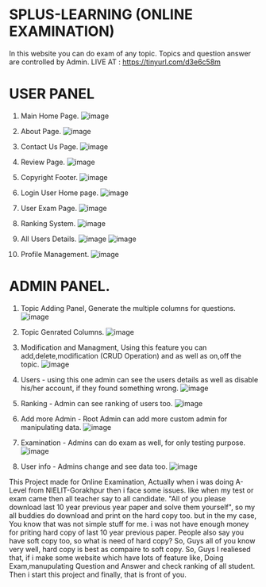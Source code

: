 # SPLUS-LEARNING (ONLINE EXAMINATION) 
In this website you can do exam of any topic. Topics and question answer are controlled by Admin.
LIVE AT : https://tinyurl.com/d3e6c58m

# USER PANEL
1. Main Home Page.
![image](https://user-images.githubusercontent.com/57853305/125642874-1aa75178-5444-4965-98c0-4d1f8a204af7.png)

2. About Page.
![image](https://user-images.githubusercontent.com/57853305/125642967-d062238b-0fcb-4c05-98fd-c45410306b73.png)

3. Contact Us Page.
![image](https://user-images.githubusercontent.com/57853305/125643022-f7e87718-c6bc-45f3-b1d3-f95db170dca0.png)

4. Review Page.
![image](https://user-images.githubusercontent.com/57853305/125643105-09a53cce-5c6d-457b-b55b-33b7dc98d521.png)

5. Copyright Footer.
![image](https://user-images.githubusercontent.com/57853305/125642640-78a0921a-8e55-4990-aeeb-899991536e3c.png)

6. Login User Home page.
![image](https://user-images.githubusercontent.com/57853305/125642750-f738ed9e-2599-40b0-8b6e-cdb894317d1b.png)

7. User Exam Page.
![image](https://user-images.githubusercontent.com/57853305/125643770-7ad0b59b-558e-4a77-b275-2f8ee0a3d584.png)

8. Ranking System.
![image](https://user-images.githubusercontent.com/57853305/125643847-c51a7c7b-9cdb-43f2-a762-b112fa517795.png)

9. All Users Details.
![image](https://user-images.githubusercontent.com/57853305/125643916-41d49c21-58d1-4296-a331-ed741d79f2a5.png)
![image](https://user-images.githubusercontent.com/57853305/125643964-940ab77f-cbfc-4f4d-81d3-de8be686c8f3.png)

10. Profile Management.
![image](https://user-images.githubusercontent.com/57853305/125644134-86752d61-5170-430d-b7e7-44003a733da1.png)

# ADMIN PANEL.
1. Topic Adding Panel, Generate the multiple columns for questions.
![image](https://user-images.githubusercontent.com/57853305/125644963-b03f9c67-d96b-4ada-9eb2-4d8eabed6c96.png)

2. Topic Genrated Columns.
![image](https://user-images.githubusercontent.com/57853305/125645062-c3d4945a-2b70-428a-8835-23d16aefa12f.png)

3. Modification and Managment, Using this feature you can add,delete,modification (CRUD Operation) and as well as on,off the topic.
![image](https://user-images.githubusercontent.com/57853305/125645211-11965464-8513-4dbe-9823-a45fbdb87b93.png)

4. Users - using this one admin can see the users details as well as disable his/her account, if they found something wrong.
![image](https://user-images.githubusercontent.com/57853305/125645829-a73e4097-83b8-4fe6-a6ed-59e253f25619.png)

5. Ranking - Admin can see ranking of users too.
![image](https://user-images.githubusercontent.com/57853305/125645942-b40db0d3-956c-4483-830e-876a2e7e6fd3.png)

6. Add more Admin - Root Admin can add more custom admin for manipulating data.
![image](https://user-images.githubusercontent.com/57853305/125646105-003b2bf0-bdcb-4ce8-b3d2-b7a2b51f20d2.png)

7. Examination - Admins can do exam as well, for only testing purpose.
![image](https://user-images.githubusercontent.com/57853305/125646263-acc9a358-2648-4550-9568-59e09184b303.png)

8. User info - Admins change and see data too.
![image](https://user-images.githubusercontent.com/57853305/125646395-19dc3bb7-30c0-4739-9ddc-cd9ff213fca4.png)

This Project made for Online Examination, Actually when i was doing A-Level from NIELIT-Gorakhpur then i face some issues. like when my test or exam came then all teacher say to all candidate. "All of you please download last 10 year previous year paper and solve them yourself", so my all buddies do download and print on the hard copy too. but in the my case, You know that was not simple stuff for me. i was not have enough money for priting hard copy of last 10 year previous paper. People also say you have soft copy too, so what is need of hard copy? So, Guys all of you know very well, hard copy is best as compaire to soft copy. So, Guys I realiesed that, if i make some website which have lots of feature like, Doing Exam,manupulating Question and Answer and check ranking of all student. Then i start this project and finally, that is front of you.



